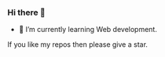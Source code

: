 ### Hi there 👋

- 🌱 I’m currently learning Web development.

If you like my repos then please give a star.
